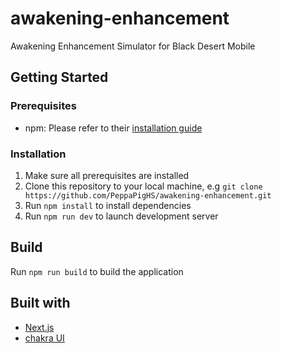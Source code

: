 # awakening-enhancement

Awakening Enhancement Simulator for Black Desert Mobile

## Getting Started

### Prerequisites

- npm: Please refer to their [installation guide](https://www.npmjs.com/get-npm)

### Installation

1. Make sure all prerequisites are installed
1. Clone this repository to your local machine, e.g `git clone https://github.com/PeppaPigHS/awakening-enhancement.git`
1. Run `npm install` to install dependencies
1. Run `npm run dev` to launch development server

## Build

Run `npm run build` to build the application

## Built with

- [Next.js](https://nextjs.org/)
- [chakra UI](https://chakra-ui.com/)
